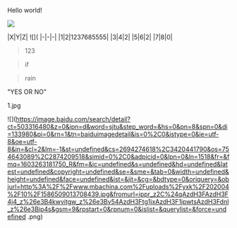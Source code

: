Hello world!  

![](https://raw.githubusercontent.com/shiep18/EIS2020/master/markdowncheatsheet.JPG)

|X|Y|Z|
![](
|-|-|-|
|1|2|1237685555|
|3|4|2|
|5|6|2|
|7|8|0|

>123

>if

>rain

"YES OR NO"

1.jpg

![](https://image.baidu.com/search/detail?ct=503316480&z=0&ipn=d&word=sjtu&step_word=&hs=0&pn=8&spn=0&di=133980&pi=0&rn=1&tn=baiduimagedetail&is=0%2C0&istype=0&ie=utf-8&oe=utf-8&in=&cl=2&lm=-1&st=undefined&cs=2694274618%2C3420441790&os=754643089%2C2874209518&simid=0%2C0&adpicid=0&lpn=0&ln=1518&fr=&fmq=1603263181750_R&fm=&ic=undefined&s=undefined&hd=undefined&latest=undefined&copyright=undefined&se=&sme=&tab=0&width=undefined&height=undefined&face=undefined&ist=&jit=&cg=&bdtype=0&oriquery=&objurl=http%3A%2F%2Fwww.mbachina.com%2Fuploads%2Fyxk%2F202004%2F10%2F1586509013708439.jpg&fromurl=ippr_z2C%24qAzdH3FAzdH3F4j4_z%26e3B4kwvitgw_z%26e3Bv54AzdH3Ftg1jxAzdH3F1jpwtsAzdH3Fdnl_z%26e3Bip4s&gsm=9&rpstart=0&rpnum=0&islist=&querylist=&force=undefined
.png)
